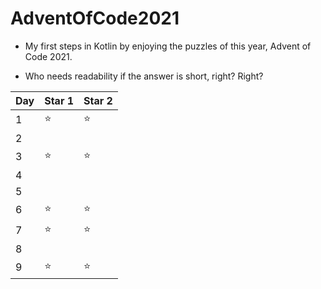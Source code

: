 # AdventOfCode2021

- My first steps in Kotlin by enjoying the puzzles of this year, Advent of Code 2021.

- Who needs readability if the answer is short, right? Right?

| Day | Star 1 | Star 2 |
|-----|--------|--------|
| 1   | :star: | :star: |
| 2   |        |        |
| 3   | :star: | :star: |
| 4   |        |        |
| 5   |        |        |
| 6   | :star: | :star: |
| 7   | :star: | :star: |
| 8   |        |        |
| 9   | :star: | :star: |

